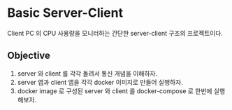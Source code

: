 # Basic Server-Client

Client PC 의 CPU 사용량을 모니터하는 간단한 server-client 구조의 프로젝트이다.

## Objective

1. server 와 client 를 각각 돌려서 통신 개념을 이해하자.
2. server 앱과 client 앱을 각각 docker 이미지로 만들어 실행하자.
3. docker image 로 구성된 server 와 client 를 docker-compose 로 한번에 실행해보자.